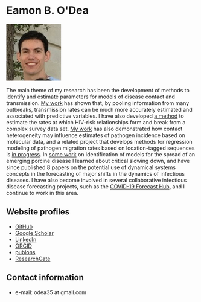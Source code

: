 
# Eamon B. O'Dea
![ ](ebodea-headshot.jpg)


The main theme of my research has been the development of methods to
identify and estimate parameters for models of disease contact and
transmission. [My
work](http://www.sciencedirect.com/science/article/pii/S1755436513000546)
has shown that, by pooling information from many outbreaks,
transmission rates can be much more accurately estimated and
associated with predictive variables. I have also developed [a
method](http://repositories.lib.utexas.edu/bitstream/handle/2152/21667/ODEA-DISSERTATION-2013.pdf?sequence=1)
to estimate the rates at which HIV-risk relationships form and break
from a complex survey data set. [My
work](http://www.hindawi.com/journals/ipid/2011/238743/abs/) has also
demonstrated how contact heterogeneity may influence estimates of
pathogen incidence based on molecular data, and a related project that
develops methods for regression modeling of pathogen migration rates
based on location-tagged sequences is [in
progress](https://github.com/e3bo/2015phylo). In [some
work](http://biorxiv.org/content/early/2015/09/26/017178) on
identification of models for the spread of an emerging porcine disease
I learned about critical slowing down, and have since published 8
papers on the potential use of dynamical systems concepts in the
forecasting of major shifts in the dynamics of infectious diseases. I
have also become involved in several collaborative infectious disease
forecasting projects, such as the [COVID-19 Forecast Hub](https//covid19forecasthub.org), and I
continue to work in this area.

## Website profiles

- [GitHub](https://github.com/e3bo/)
- [Google Scholar](https://scholar.google.com/citations?user=nomqlOsAAAAJ)
- [LinkedIn](https://www.linkedin.com/pub/eamon-o-dea/68/811/319)
- [ORCID](http://orcid.org/0000-0003-4748-683X)
- [publons](https://publons.com/a/1368712/)
- [ResearchGate](http://www.researchgate.net/profile/Eamon_ODea)

## Contact information

- e-mail: odea35 at gmail.com
